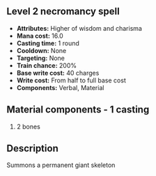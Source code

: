 ## Level 2 necromancy spell

- **Attributes:** Higher of wisdom and charisma
- **Mana cost:** 16.0
- **Casting time:** 1 round
- **Cooldown:** None
- **Targeting:** None
- **Train chance:** 200%
- **Base write cost:** 40 charges
- **Write cost:** From half to full base cost
- **Components:** Verbal, Material

## Material components - 1 casting

1. 2 bones

## Description

Summons a permanent giant skeleton

